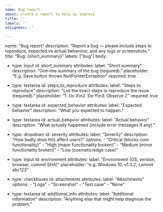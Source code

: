 ```yaml
---
name: Bug report
about: Create a report to help us improve
title: ''
labels: ''
assignees: ''

---
```


name: "Bug report"
description: "Report a bug — please include steps to reproduce, expected vs actual behaviour, and any logs or screenshots."
title: "Bug: {short_summary}"
labels: ["bug"]
body:
  - type: input
    id: short_summary
    attributes:
      label: "Short summary"
      description: "One-line summary of the bug (required)."
      placeholder: "E.g. Save button throws NullPointerException"
      required: true

  - type: textarea
    id: steps_to_reproduce
    attributes:
      label: "Steps to reproduce"
      description: "List the exact steps to reproduce the issue (required)."
      placeholder: "1. Do X\n2. Do Y\n3. Observe Z"
      required: true

  - type: textarea
    id: expected_behavior
    attributes:
      label: "Expected behavior"
      description: "What you expected to happen."

  - type: textarea
    id: actual_behavior
    attributes:
      label: "Actual behavior"
      description: "What actually happened (include error messages if any)."

  - type: dropdown
    id: severity
    attributes:
      label: "Severity"
      description: "How badly does this affect users?"
      options:
        - "Critical (blocks core functionality)"
        - "High (major functionality broken)"
        - "Medium (minor functionality broken)"
        - "Low (cosmetic/edge case)"

  - type: input
    id: environment
    attributes:
      label: "Environment (OS, version, browser, commit SHA)"
      placeholder: "e.g. Windows 10, v1.3.2, commit abc123"

  - type: checkboxes
    id: attachments
    attributes:
      label: "Attachments"
      options:
        - "Logs"
        - "Screenshot"
        - "Test case"
        - "None"

  - type: textarea
    id: additional_info
    attributes:
      label: "Additional information"
      description: "Anything else that might help diagnose the problem."
